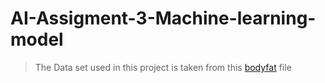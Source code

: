 # AI-Assigment-3-Machine-learning-model
> The Data set used in this project is taken from this [bodyfat](https://github.com/Pulimasthan25/AI-Assigment-3-Machine-learning-model/blob/main/bodyfat.csv) file
